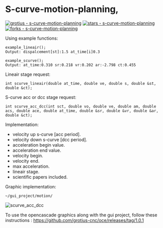 # S-curve-motion-planning, 

[![grotius - s-curve-motion-planning](https://img.shields.io/static/v1?label=grotius&message=s-curve-motion-planning&color=blue&logo=github)](https://github.com/grotius/s-curve-motion-planning "Go to GitHub repo")
[![stars - s-curve-motion-planning](https://img.shields.io/github/stars/grotius/s-curve-motion-planning?style=social)](https://github.com/grotius/s-curve-motion-planning)
[![forks - s-curve-motion-planning](https://img.shields.io/github/forks/grotius/s-curve-motion-planning?style=social)](https://github.com/grotius/s-curve-motion-planning)

Using example functions:

    example_lineair();
    Output: dispalcement[st]:1.5 at_time[i]0.3
    
    example_scurve();
    Output: at_time:0.310 sr:0.218 vr:0.202 ar:-2.798 ct:0.455
    
Lineair stage request:

    int scurve_lineair(double at_time, double ve, double s, double &st, double &ct);
    
S-curve acc or dcc stage request:

    int scurve_acc_dcc(int sct, double vo, double ve, double am, double acs, double ace, double at_time, double &sr, double &vr, double &ar, double &ct);
    
Implementation:

- velocity up s-curve [acc period].
- velocity down s-curve [dcc period].
- acceleration begin value.
- acceleration end value.
- velocity begin.
- velocity end.
- max acceleration.
- lineair stage.
- scientific papers included.

Graphic implementation:

    ~/gui_project/motion/

![scurve_acc_dcc](https://user-images.githubusercontent.com/44880102/146907278-0098c91a-85bc-44e6-95a0-26e20ad44f95.jpg)

To use the opencascade graphics along with the gui project, follow these instructions : https://github.com/grotius-cnc/oce/releases/tag/1.0.1

